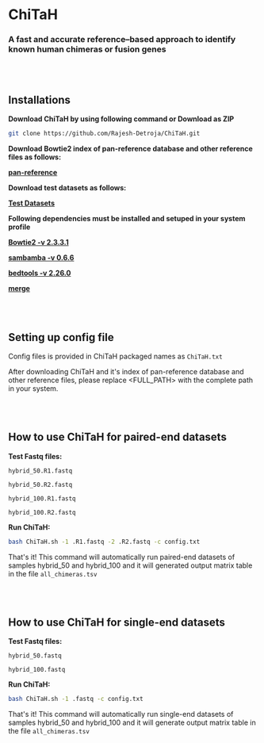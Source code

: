 # ChiTaH
### A fast and accurate reference–based approach to identify known human chimeras or fusion genes

<br></br>

## Installations

**Download ChiTaH by using following command or Download as ZIP**

```bash
git clone https://github.com/Rajesh-Detroja/ChiTaH.git
```

**Download Bowtie2 index of pan-reference database and other reference files as follows:**

**[pan-reference](https://www.dropbox.com/s/0ut34s3tnoqxwcv/pan_reference.zip?dl=0)**


**Download test datasets as follows:**

**[Test Datasets](https://www.dropbox.com/s/qddy9cexbmali7n/test_datesets.zip?dl=0)**


**Following dependencies must be installed and setuped in your system profile**

**[Bowtie2 -v 2.3.3.1](https://sourceforge.net/projects/bowtie-bio/files/bowtie2/2.3.3.1/)**

**[sambamba -v 0.6.6](https://github.com/biod/sambamba/releases/tag/v0.6.6)**

**[bedtools -v 2.26.0](https://github.com/arq5x/bedtools2/releases/tag/v2.26.0)**

**[merge](https://www.dropbox.com/s/2jyo4t3y8s1ftwf/merge.zip?dl=0)**

<br></br>

## Setting up config file

Config files is provided in ChiTaH packaged names as `ChiTaH.txt`

After downloading ChiTaH and it's index of pan-reference database and other reference files, please replace <FULL_PATH> with the complete path in your system.

<br></br>

## How to use ChiTaH for paired-end datasets

**Test Fastq files:**

```text
hybrid_50.R1.fastq

hybrid_50.R2.fastq

hybrid_100.R1.fastq

hybrid_100.R2.fastq
```

**Run ChiTaH:**

```bash
bash ChiTaH.sh -1 .R1.fastq -2 .R2.fastq -c config.txt
```

That's it! This command will automatically run paired-end datasets of samples hybrid_50 and hybrid_100 and it will generated output matrix table in the file `all_chimeras.tsv`

<br></br>

## How to use ChiTaH for single-end datasets

**Test Fastq files:**

```text
hybrid_50.fastq

hybrid_100.fastq
```

**Run ChiTaH:**

```bash
bash ChiTaH.sh -1 .fastq -c config.txt
```

That's it! This command will automatically run single-end datasets of samples hybrid_50 and hybrid_100 and it will generate output matrix table in the file `all_chimeras.tsv`

